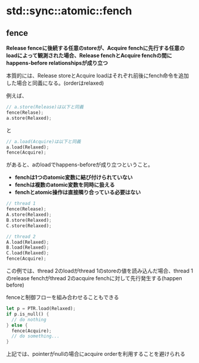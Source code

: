 # std::sync::atomic::fench

## fence

**Release fenceに後続する任意のstoreが、Acquire fenchに先行する任意のloadによって観測された場合、Release fenchとAcquire fenchの間にhappens-before relationshipsが成り立つ**

本質的には、Release storeとAcquire loadはそれぞれ前後にfench命令を追加した場合と同義になる。(orderはrelaxed)

例えば、

```rust
// a.store(Release)は以下と同義
fence(Relase);
a.store(Relaxed);
```

と
```rust
// a.load(Acquire)は以下と同義
a.load(Relaxed);
fence(Acquire);
```

があると、aのloadでhappens-beforeが成り立つということ。

* **fenchは1つのatomic変数に結び付けられていない**
* **fenchは複数のatomic変数を同時に扱える**
* **fenchとatomic操作は直接隣り合っている必要はない**

```rust
// thread 1
fence(Release);
A.store(Relaxed);
B.store(Relaxed);
C.store(Relaxed);
```

```rust
// thread 2
A.load(Relaxed);
B.load(Relaxed);
C.load(Relaxed);
fence(Acquire);
```

この例では、thread 2のloadがthread 1のstoreの値を読み込んだ場合、thread 1のrelease fenchがthread 2のacquire fenchに対して先行発生する(happen before)

fenceと制御フローを組み合わせることもできる

```rust
let p = PTR.load(Relaxed);
if p.is_null() {
  // do nothing
} else {
  fence(Acquire);
  // do something...
}
```

上記では、pointerがnullの場合にacquire orderを利用することを避けられる
